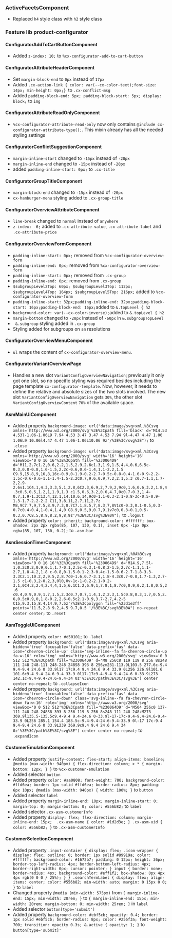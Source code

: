 <!--
  This file contains styling breaking changes.
-->
### ActiveFacetsComponent

- Replaced `h4` style class with `h2` style class

### Feature lib product-configurator 

#### ConfiguratorAddToCartButtonComponent

- Added `z-index: 10;` to `%cx-configurator-add-to-cart-button`

#### ConfiguratorAttributeHeaderComponent

- Set `margin-block-end` to `0px` instead of `17px`
- Added `.cx-action-link { color: var(--cx-color-text);font-size: 14px; min-height: 0px;} `to `.cx-conflict-msg `
- Added `padding-block-end: 5px; padding-block-start: 5px; display: block;` to `img`

#### ConfiguratorAttributeReadOnlyComponent

- `%cx-configurator-attribute-read-only` now only contains `@include cx-configurator-attribute-type();`. This mixin already has all
  the needed styling settings

#### ConfiguratorConflictSuggestionComponent

- `margin-inline-start` changed to `-15px` instead of `-20px`
- `margin-inline-end` changed to `-15px` instead of `-20px`
- added `padding-inline-start: 0px;` to `.cx-title`

#### ConfiguratorGroupTitleComponent

- `margin-block-end` changed to `-15px` instead of `-20px`
- `cx-hamburger-menu` styling added to `.cx-group-title`

#### ConfiguratorOverviewAttributeComponent

- `line-break` changed to `normal` instead of `anywhere`
- `z-index: -6;` added to `.cx-attribute-value`, `.cx-attribute-label` and `.cx-attribute-price`

#### ConfiguratorOverviewFormComponent

- `padding-inline-start: 0px;` removed from `%cx-configurator-overview-form`
- `padding-inline-end: 0px;` removed from `%cx-configurator-overview-form` 
- `padding-inline-start: 0px;` removed from `.cx-group`
- `padding-inline-end: 0px;` removed from `.cx-group` 
- `$subgroupLevel2Top: 60px; $subgroupLevel3Top: 112px; $subgroupLevel4Top: 164px; $subgroupLevel5Top: 216px;` added to `%cx-configurator-overview-form`
- `padding-inline-start: 32px;padding-inline-end: 32px;padding-block-start: 16px;padding-block-end: 16px;`added to `&.topLevel { h2`
- `background-color: var(--cx-color-inverse);`added to `&.topLevel { h2`
- `margin-bottom` changed to `-20px` instead of `-60px` in `&.subgroupTopLevel`
- ` &.subgroup` styling added in `.cx-group`
- Styling added for subgroups on `sm` resolutions

#### ConfiguratorOverviewMenuComponent

- `ul` wraps the content of `cx-configurator-overview-menu`.

#### ConfiguratorVariantOverviewPage

- Handles a new slot `VariantConfigOverviewNavigation`; previously it only got one slot, so no specific styling was required besides
  including the page template `cx-configurator-template`. 
  Now, however, it needs to define the relative and absolute sizes of the two slots involved. The new slot `VariantConfigOverviewNavigation` gets
  `30%`, the other slot `VariantConfigOverviewContent` `70%` of the available space.

#### AsmMainUiComponent

- Added property `background-image: url("data:image/svg+xml,%3Csvg xmlns='http://www.w3.org/2000/svg'%3E%3Cpath fill='black' d='M14.53 4.53l-1.06-1.06L9 7.94 4.53 3.47 3.47 4.53 7.94 9l-4.47 4.47 1.06 1.06L9 10.06l4.47 4.47 1.06-1.06L10.06 9z'/%3E%3C/svg%3E");` to `.close`
- Added property `background-image: url("data:image/svg+xml,%3Csvg xmlns='http://www.w3.org/2000/svg' width='16' height='16' viewBox='0 0 16 16'%3E%3Cpath fill='%230064D9' d='M11,2.7c1.2,0.6,2.2,1.5,2.9,2.6c1.3,1.9,1.5,4.4,0.6,6.5c-0.3,0.8-0.8,1.6-1.5,2.2c-0.6,0.6-1.4,1.1-2.2,1.5 C9.9,15.8,9,16,8,16c-0.9,0-1.9-0.2-2.7-0.5c-0.8-0.4-1.6-0.9-2.2-1.5c-0.6-0.6-1.1-1.4-1.5-2.2C0.7,9.6,0.9,7.2,2.1,5.3 c0.7-1.1,1.7-2,2.9-2.6v1.1C4.1,4.3,3.3,5.1,2.8,6C2.3,6.9,2,7.9,2,9c0,1.6,0.6,3.2,1.8,4.3c0.5,0.5,1.2,1,1.9,1.3 c1.5,0.6,3.2,0.6,4.7,0c0.7-0.3,1.4-0.7,1.9-1.3C13.4,12.1,14,10.6,14,9c0-1.1-0.3-2.1-0.8-3c-0.5-0.9-1.3-1.7-2.2-2.2 C11,3.8,11,2.7,11,2.7z M8,9C7.7,9,7.5,8.9,7.3,8.7C7.1,8.5,7,8.3,7,8V1c0-0.3,0.1-0.5,0.3-0.7c0.4-0.4,1-0.4,1.4,0 C8.9,0.5,9,0.7,9,1v7c0,0.3-0.1,0.5-0.3,0.7C8.5,8.9,8.2,9,8,9z'/%3E%3C/svg%3E%0A");` to `.logout`
- Added property `color: inherit; background-color: #ffffff; box-shadow: 2px 2px rgba(85, 107, 130, 0.1), inset 0px -1px 0px rgba(85, 107, 130, 0.2);` to `.asm-bar`

#### AsmSessionTimerComponent

- Added property `background: url("data:image/svg+xml,%0A%3Csvg xmlns='http://www.w3.org/2000/svg' width='16' height='16' viewBox='0 0 16 16'%3E%3Cpath fill='%230064D9' d='M14.9,7.5l-1,0.2c0.2,0.9,0.1,1.7-0.1,2.5c-0.3,1-0.8,2-1.5,2.7c-1.1,1.1-2.7,1.8-4.2,1.8 c-0.8,0-1.5-0.1-2.3-0.4c-1.5-0.6-2.7-1.8-3.3-3.3C2.1,10.2,2,9.5,2,8.7c0-1.6,0.7-3.1,1.8-4.3c0.7-0.8,1.7-1.3,2.7-1.5 c1-0.3,2-0.2,3,0l0,0v-1c-1-0.2-2.1-0.2-3.1,0C4.2,2.4,2.4,4,1.5,6.1C1.2,6.9,1,7.8,1,8.7c0,0.9,0.2,1.8,0.5,2.6 c0.4,0.9,0.9,1.7,1.5,2.3c0.7,0.7,1.4,1.2,2.3,1.5c0.8,0.3,1.7,0.5,2.6,0.5c0.9,0,1.8-0.2,2.6-0.5c2.1-0.9,3.7-2.7,4.2-5 C15,9.3,15,8.4,14.9,7.5z'/%3E%3Cpolygon fill='%23d1e3ff' points='11.5,2.8 9.2,4.5 9.7,0.5 '/%3E%3C/svg%3E%0A") no-repeat center center;` to `.reset`

#### AsmToggleUiComponent

- Added property `color: #d50101;` to `.label`
- Added property `background: url("data:image/svg+xml,%3Csvg aria-hidden='true' focusable='false' data-prefix='fas' data-icon='chevron-circle-up' class='svg-inline--fa fa-chevron-circle-up fa-w-16' role='img' xmlns='http://www.w3.org/2000/svg' viewBox='0 0 512 512'%3E%3Cpath fill='%230064D9' d='M8 256C8 119 119 8 256 8s248 111 248 248-111 248-248 248S8 393 8 256zm231-113.9L103.5 277.6c-9.4 9.4-9.4 24.6 0 33.9l17 17c9.4 9.4 24.6 9.4 33.9 0L256 226.9l101.6 101.6c9.4 9.4 24.6 9.4 33.9 0l17-17c9.4-9.4 9.4-24.6 0-33.9L273 142.1c-9.4-9.4-24.6-9.4-34 0z'%3E%3C/path%3E%3C/svg%3E") center center no-repeat;` to `.collapseIcon`
- Added property `background: url("data:image/svg+xml,%3Csvg aria-hidden='true' focusable='false' data-prefix='fas' data-icon='chevron-circle-down' class='svg-inline--fa fa-chevron-circle-down fa-w-16' role='img' xmlns='http://www.w3.org/2000/svg' viewBox='0 0 512 512'%3E%3Cpath fill='%230064D9' d='M504 256c0 137-111 248-248 248S8 393 8 256 119 8 256 8s248 111 248 248zM273 369.9l135.5-135.5c9.4-9.4 9.4-24.6 0-33.9l-17-17c-9.4-9.4-24.6-9.4-33.9 0L256 285.1 154.4 183.5c-9.4-9.4-24.6-9.4-33.9 0l-17 17c-9.4 9.4-9.4 24.6 0 33.9L239 369.9c9.4 9.4 24.6 9.4 34 0z'%3E%3C/path%3E%3C/svg%3E") center center no-repeat;` to `.expandIcon`

#### CustomerEmulationComponent

- Added property `justify-content: flex-start; align-items: baseline; @media (max-width: 940px) { flex-direction: column; > * { margin-bottom: 12px; } }` to `%cx-customer-emulation`
- Added selector `button`
- Added property `color: #aa0808; font-weight: 700; background-color: #ffd6ea; border: 1px solid #ffd6ea; border-radius: 8px; padding: 6px 10px; @media (max-width: 940px) { width: 100%; }` to `button`
- Added selector `label`
- Added property `margin-inline-end: 10px; margin-inline-start: 0; margin-top: 0; margin-bottom: 0; color: #556b82;` to `label`
- Added selector `.cx-asm-customerInfo`
- Added property `display: flex; flex-direction: column; margin-inline-end: 15px;  .cx-asm-name { color: #1d2d3e; } .cx-asm-uid { color: #556b82; }` to `.cx-asm-customerInfo`

#### CustomerSelectionComponent

- Added property `.input-contaier { display: flex; .icon-wrapper { display: flex; outline: 0; border: 1px solid #89919a; color: #ffffff; background-color: #1672b7; padding: 0 12px; height: 36px; border-top-left-radius: 4px; border-bottom-left-radius: 4px; border-right-width: 0px; cursor: pointer; } input { border: none; border-radius: 4px; background-color: #eff1f2; box-shadow: 0px 4px 4px rgb(0 0 0 / 25%); } } .searchTermLabel { display: flex; align-items: center; color: #556b82; min-width: auto; margin: 0 15px 0 0; }` to `label`
- Changed property `@media (min-width: 575px)` from `{ margin-inline-end: 15px; min-width: 20rem; }` to `{ margin-inline-end: 15px; min-width: 20rem; margin-bottom: 0; min-width: 25rem; }` in `label`
- Added selector `button[type='submit']`
- Added property `background-color: #ebf5cb; opacity: 0.4; border: 1px solid #ebf5cb; border-radius: 8px; color: #256f3a; font-weight: 700; transition: opacity 0.3s; &.active { opacity: 1; }` to `button[type='submit]'`


